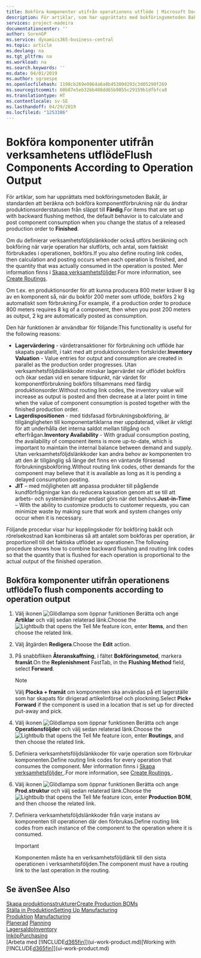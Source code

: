 ```yaml
---
title: Bokföra komponenter utifrån operationens utflöde | Microsoft Docs
description: För artiklar, som har upprättats med bokföringsmetoden Bakåt, är standarden att beräkna och bokföra komponentförbrukning när du ändrar produktionsorderstatusen från släppt till **Färdig**. Mer information finns i  Bokföringsmetod.
services: project-madeira
documentationcenter: ''
author: SorenGP
ms.service: dynamics365-business-central
ms.topic: article
ms.devlang: na
ms.tgt_pltfrm: na
ms.workload: na
ms.search.keywords: ''
ms.date: 04/01/2019
ms.author: sgroespe
ms.openlocfilehash: 1198cb269e0864a6a8b45380d293c3d05290f269
ms.sourcegitcommit: 60b87e5eb32bb408dd65b9855c29159b1dfbfca8
ms.translationtype: HT
ms.contentlocale: sv-SE
ms.lasthandoff: 04/29/2019
ms.locfileid: "1253386"
---
```

# <a name="flush-components-according-to-operation-output"></a><span data-ttu-id="650ed-104">Bokföra komponenter utifrån verksamhetens utflöde</span><span class="sxs-lookup"><span data-stu-id="650ed-104">Flush Components According to Operation Output</span></span>
<span data-ttu-id="650ed-105">För artiklar, som har upprättats med bokföringsmetoden Bakåt, är standarden att beräkna och bokföra komponentförbrukning när du ändrar produktionsorderstatusen från släppt till **Färdig**.</span><span class="sxs-lookup"><span data-stu-id="650ed-105">For items that are set up with backward flushing method, the default behavior is to calculate and post component consumption when you change the status of a released production order to **Finished**.</span></span>  

<span data-ttu-id="650ed-106">Om du definierar verksamhetsföljdslänkkoder också utförs beräkning och bokföring när varje operation har slutförts, och antal, som faktiskt förbrukades i operationen, bokförs.</span><span class="sxs-lookup"><span data-stu-id="650ed-106">If you also define routing link codes, then calculation and posting occurs when each operation is finished, and the quantity that was actually consumed in the operation is posted.</span></span> <span data-ttu-id="650ed-107">Mer information finns i [Skapa verksamhetsföljder](production-how-to-create-routings.md).</span><span class="sxs-lookup"><span data-stu-id="650ed-107">For more information, see [Create Routings](production-how-to-create-routings.md).</span></span>  

<span data-ttu-id="650ed-108">Om t.ex. en produktionsorder för att kunna producera 800 meter kräver 8 kg av en komponent så, när du bokför 200 meter som utflöde, bokförs 2 kg automatiskt som förbrukning.</span><span class="sxs-lookup"><span data-stu-id="650ed-108">For example, if a production order to produce 800 meters requires 8 kg of a component, then when you post 200 meters as output, 2 kg are automatically posted as consumption.</span></span>  

<span data-ttu-id="650ed-109">Den här funktionen är användbar för följande:</span><span class="sxs-lookup"><span data-stu-id="650ed-109">This functionality is useful for the following reasons:</span></span>  

-   <span data-ttu-id="650ed-110">**Lagervärdering** - värdetransaktioner för förbrukning och utflöde har skapats parallellt, i takt med att produktionsordern fortskrider.</span><span class="sxs-lookup"><span data-stu-id="650ed-110">**Inventory Valuation** - Value entries for output and consumption are created in parallel as the production order progresses.</span></span> <span data-ttu-id="650ed-111">Utan verksamhetsföljdslänkkoder minskar lagervärdet när utflödet bokförs och ökar sedan vid en senare tidpunkt, när värdet för komponentförbrukning bokförs tillsammans med färdig produktionsorder.</span><span class="sxs-lookup"><span data-stu-id="650ed-111">Without routing link codes, the inventory value will increase as output is posted and then decrease at a later point in time when the value of component consumption is posted together with the finished production order.</span></span>  
-   <span data-ttu-id="650ed-112">**Lagerdispositionen** - med tidsfasad förbrukningsbokföring, är tillgängligheten till komponentartiklarna mer uppdaterad, vilket är viktigt för att underhålla det interna saldot mellan tillgång och efterfrågan.</span><span class="sxs-lookup"><span data-stu-id="650ed-112">**Inventory Availability** - With gradual consumption posting, the availability of component items is more up-to-date, which is important to maintain the internal balance between demand and supply.</span></span> <span data-ttu-id="650ed-113">Utan verksamhetsföljdslänkkoder kan andra behov av komponenten tro att den är tillgänglig så länge det finns en väntande försenad förbrukningsbokföring.</span><span class="sxs-lookup"><span data-stu-id="650ed-113">Without routing link codes, other demands for the component may believe that it is available as long as it is pending a delayed consumption posting.</span></span>  
-   <span data-ttu-id="650ed-114">**JIT** – med möjligheten att anpassa produkter till pågående kundförfrågningar kan du reducera kassation genom att se till att arbets- och systemändringar endast görs när det behövs.</span><span class="sxs-lookup"><span data-stu-id="650ed-114">**Just-in-Time** – With the ability to customize products to customer requests, you can minimize waste by making sure that work and system changes only occur when it is necessary.</span></span>  

<span data-ttu-id="650ed-115">Följande procedur visar hur kopplingskoder för bokföring bakåt och rörelsekostnad kan kombineras så att antalet som bokföras per operation, är proportionell till det faktiska utflödet av operationen.</span><span class="sxs-lookup"><span data-stu-id="650ed-115">The following procedure shows how to combine backward flushing and routing link codes so that the quantity that is flushed for each operation is proportional to the actual output of the finished operation.</span></span>  

## <a name="to-flush-components-according-to-operation-output"></a><span data-ttu-id="650ed-116">Bokföra komponenter utifrån operationens utflöde</span><span class="sxs-lookup"><span data-stu-id="650ed-116">To flush components according to operation output</span></span>  
1.  <span data-ttu-id="650ed-117">Välj ikonen ![Glödlampa som öppnar funktionen Berätta](media/ui-search/search_small.png "Glödlampa som öppnar funktionen Berätta") och ange **Artiklar** och välj sedan relaterad länk.</span><span class="sxs-lookup"><span data-stu-id="650ed-117">Choose the ![Lightbulb that opens the Tell Me feature](media/ui-search/search_small.png "Tell me what you want to do") icon, enter **Items**, and then choose the related link.</span></span>  
2.  <span data-ttu-id="650ed-118">Välj åtgärden **Redigera**.</span><span class="sxs-lookup"><span data-stu-id="650ed-118">Choose the **Edit** action.</span></span>  
3.  <span data-ttu-id="650ed-119">På snabbfliken **Återanskaffning**, i fältet **Bokföringsmetod**, markera **framåt**.</span><span class="sxs-lookup"><span data-stu-id="650ed-119">On the **Replenishment** FastTab, in the **Flushing Method** field, select **Forward**.</span></span>  

    > [!NOTE]  
    >  <span data-ttu-id="650ed-120">Välj **Plocka + framåt** om komponenten ska användas på ett lagerställe som har skapats för dirigerad artikelinförsel och plockning.</span><span class="sxs-lookup"><span data-stu-id="650ed-120">Select **Pick+ Forward** if the component is used in a location that is set up for directed put-away and pick.</span></span>  

4.  <span data-ttu-id="650ed-121">Välj ikonen ![Glödlampa som öppnar funktionen Berätta](media/ui-search/search_small.png "Berätta vad du vill göra") och ange **Operationsföljder** och välj sedan relaterad länk.</span><span class="sxs-lookup"><span data-stu-id="650ed-121">Choose the ![Lightbulb that opens the Tell Me feature](media/ui-search/search_small.png "Tell me what you want to do") icon, enter **Routings**, and then choose the related link.</span></span>  
5.  <span data-ttu-id="650ed-122">Definiera verksamhetsföljdslänkkoder för varje operation som förbrukar komponenten.</span><span class="sxs-lookup"><span data-stu-id="650ed-122">Define routing link codes for every operation that consumes the component.</span></span> <span data-ttu-id="650ed-123">Mer information finns i [Skapa verksamhetsföljder ](production-how-to-create-routings.md).</span><span class="sxs-lookup"><span data-stu-id="650ed-123">For more information, see [Create Routings ](production-how-to-create-routings.md).</span></span>  
6.  <span data-ttu-id="650ed-124">Välj ikonen ![Glödlampa som öppnar funktionen Berätta](media/ui-search/search_small.png "Glödlampa som öppnar funktionen Berätta") och ange **Prod.struktur** och välj sedan relaterad länk.</span><span class="sxs-lookup"><span data-stu-id="650ed-124">Choose the ![Lightbulb that opens the Tell Me feature](media/ui-search/search_small.png "Tell me what you want to do") icon, enter **Production BOM**, and then choose the related link.</span></span>  
7.  <span data-ttu-id="650ed-125">Definiera verksamhetsföljdslänkkoder från varje instans av komponenten till operationen där den förbrukas.</span><span class="sxs-lookup"><span data-stu-id="650ed-125">Define routing link codes from each instance of the component to the operation where it is consumed.</span></span>

    > [!IMPORTANT]  
    >  <span data-ttu-id="650ed-126">Komponenten måste ha en verksamhetsföljdlänk till den sista operationen i verksamhetsföljden.</span><span class="sxs-lookup"><span data-stu-id="650ed-126">The component must have a routing link to the last operation in the routing.</span></span>  

## <a name="see-also"></a><span data-ttu-id="650ed-127">Se även</span><span class="sxs-lookup"><span data-stu-id="650ed-127">See Also</span></span>  
[<span data-ttu-id="650ed-128">Skapa produktionsstrukturer</span><span class="sxs-lookup"><span data-stu-id="650ed-128">Create Production BOMs</span></span>](production-how-to-create-production-boms.md)  
[<span data-ttu-id="650ed-129">Ställa in Produktion</span><span class="sxs-lookup"><span data-stu-id="650ed-129">Setting Up Manufacturing</span></span>](production-configure-production-processes.md)  
<span data-ttu-id="650ed-130">[Produktion](production-manage-manufacturing.md)  </span><span class="sxs-lookup"><span data-stu-id="650ed-130">[Manufacturing](production-manage-manufacturing.md)  </span></span>  
<span data-ttu-id="650ed-131">[Planerad](production-planning.md) </span><span class="sxs-lookup"><span data-stu-id="650ed-131">[Planning](production-planning.md) </span></span>  
[<span data-ttu-id="650ed-132">Lagersaldo</span><span class="sxs-lookup"><span data-stu-id="650ed-132">Inventory</span></span>](inventory-manage-inventory.md)  
[<span data-ttu-id="650ed-133">Inköp</span><span class="sxs-lookup"><span data-stu-id="650ed-133">Purchasing</span></span>](purchasing-manage-purchasing.md)  
<span data-ttu-id="650ed-134">[Arbeta med [!INCLUDE[d365fin](includes/d365fin_md.md)]](ui-work-product.md)</span><span class="sxs-lookup"><span data-stu-id="650ed-134">[Working with [!INCLUDE[d365fin](includes/d365fin_md.md)]](ui-work-product.md)</span></span>
